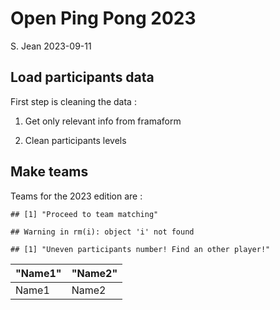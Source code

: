 Open Ping Pong 2023
================
S. Jean
2023-09-11

## Load participants data

First step is cleaning the data :

1.  Get only relevant info from framaform

2.  Clean participants levels

## Make teams

Teams for the 2023 edition are :

    ## [1] "Proceed to team matching"

    ## Warning in rm(i): object 'i' not found

    ## [1] "Uneven participants number! Find an other player!"

<table>
<thead>
<tr>
<th style="text-align:left;">
"Name1"
</th>
<th style="text-align:left;">
"Name2"
</th>
</tr>
</thead>
<tbody>
<tr>
<td style="text-align:left;">
Name1
</td>
<td style="text-align:left;">
Name2
</td>
</tr>
</tbody>
</table>
